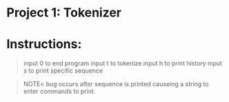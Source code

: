 Project 1: Tokenizer
====================
# Instructions:

> input 0 to end program
> input t to tokenize
> input h to print history
> input s to print specific sequence

>NOTE< bug occurs after sequence is printed causeing a string to enter
 commands to print.

